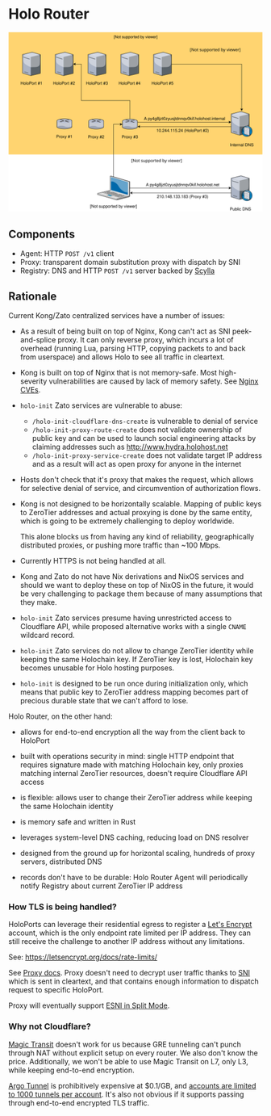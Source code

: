 # Holo Router

![Diagram](./diagram.svg)

## Components

- Agent: HTTP `POST /v1` client
- Proxy: transparent domain substitution proxy with dispatch by SNI
- Registry: DNS and HTTP `POST /v1` server backed by [Scylla][]

[Scylla]: https://www.scylladb.com

## Rationale

Current Kong/Zato centralized services have a number of issues:

- As a result of being built on top of Nginx, Kong can't act as SNI
  peek-and-splice proxy. It can only reverse proxy, which incurs a lot of
  overhead (running Lua, parsing HTTP, copying packets to and back from
  userspace) and allows Holo to see all traffic in cleartext.

- Kong is built on top of Nginx that is not memory-safe. Most high-severity
  vulnerabilities are caused by lack of memory safety. See [Nginx CVEs][].

- `holo-init` Zato services are vulnerable to abuse:
  + `/holo-init-cloudflare-dns-create` is vulnerable to denial of service
  + `/holo-init-proxy-route-create` does not validate ownership of public key and 
    can be used to launch social engineering attacks by claiming addresses such as 
    http://www.hydrа.holohost.net
  + `/holo-init-proxy-service-create` does not validate target IP address and
    as a result will act as open proxy for anyone in the internet

- Hosts don't check that it's proxy that makes the request, which allows for
  selective denial of service, and circumvention of authorization flows.

- Kong is not designed to be horizontally scalable. Mapping of public keys to
  ZeroTier addresses and actual proxying is done by the same entity, which is
  going to be extremely challenging to deploy worldwide.

  This alone blocks us from having any kind of reliability, geographically
  distributed proxies, or pushing more traffic than ~100 Mbps.

- Currently HTTPS is not being handled at all.

- Kong and Zato do not have Nix derivations and NixOS services and should we
  want to deploy these on top of NixOS in the future, it would be very
  challenging to package them because of many assumptions that they make.

- `holo-init` Zato services presume having unrestricted access to Cloudflare
  API, while proposed alternative works with a single `CNAME` wildcard record.

- `holo-init` Zato services do not allow to change ZeroTier identity while
  keeping the same Holochain key. If ZeroTier key is lost, Holochain key
  becomes unusable for Holo hosting purposes.

- `holo-init` is designed to be run once during initialization only, which means that 
  public key to ZeroTier address mapping becomes part of precious durable state that
  we can't afford to lose.

Holo Router, on the other hand:

- allows for end-to-end encryption all the way from the client back to HoloPort

- built with operations security in mind: single HTTP endpoint that requires
  signature made with matching Holochain key, only proxies matching internal
  ZeroTier resources, doesn't require Cloudflare API access

- is flexible: allows user to change their ZeroTier address while keeping the
  same Holochain identity

- is memory safe and written in Rust

- leverages system-level DNS caching, reducing load on DNS resolver

- designed from the ground up for horizontal scaling, hundreds of proxy servers,
  distributed DNS

- records don't have to be durable: Holo Router Agent will periodically notify
  Registry about current ZeroTier IP address

[Nginx CVEs]: https://www.cvedetails.com/vulnerability-list/vendor_id-10048/product_id-17956/Nginx-Nginx.html

### How TLS is being handled?

HoloPorts can leverage their residential egress to register a [Let's Encrypt][]
account, which is the only endpoint rate limited per IP address. They can still
receive the challenge to another IP address without any limitations.

See: https://letsencrypt.org/docs/rate-limits/

See [Proxy docs](proxy/README.md). Proxy doesn't need to decrypt user traffic
thanks to [SNI][] which is sent in cleartext, and that contains enough
information to dispatch request to specific HoloPort.

Proxy will eventually support [ESNI in Split Mode](https://tools.ietf.org/html/draft-ietf-tls-esni-04#section-5.4).

[Let's Encrypt]: https://letsencrypt.org
[SNI]: https://en.wikipedia.org/wiki/Server_Name_Indication

### Why not Cloudflare?

[Magic Transit][] doesn't work for us because GRE tunneling can't punch through
NAT without explicit setup on every router. We also don't know the price.
Additionally, we won't be able to use Magic Transit on L7, only L3, while
keeping end-to-end encryption.

[Argo Tunnel][] is prohibitively expensive at $0.1/GB, and [accounts are
limited to 1000 tunnels per account][argo-tunnel-max]. It's also not obvious if
it supports passing through end-to-end encrypted TLS traffic.

[Magic Transit]: https://www.cloudflare.com/magic-transit/
[Argo Tunnel]: https://www.cloudflare.com/products/argo-tunnel/
[argo-tunnel-max]: https://developers.cloudflare.com/argo-tunnel/faq/#what-is-the-maximum-number-of-tunnels-that-can-be-run-per-account
